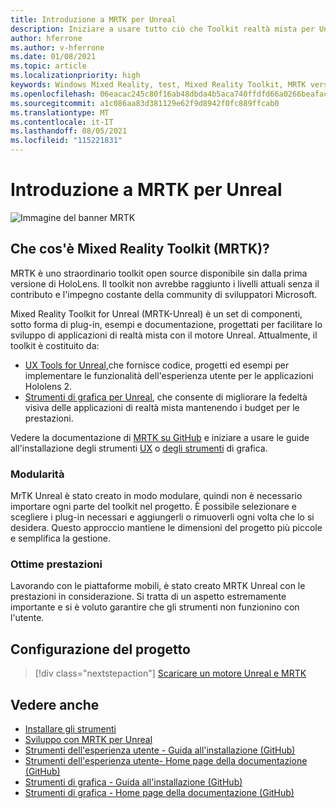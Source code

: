 ```yaml
---
title: Introduzione a MRTK per Unreal
description: Iniziare a usare tutto ciò che Toolkit realtà mista per Unreal offre nuovi sviluppatori di realtà mista.
author: hferrone
ms.author: v-hferrone
ms.date: 01/08/2021
ms.topic: article
ms.localizationpriority: high
keywords: Windows Mixed Reality, test, Mixed Reality Toolkit, MRTK versione 2, MRTK, strumenti, SDK, HoloLens, HoloLens 2, visore VR realtà mista, visore VR di windows mixed reality, visore per realtà virtuale, multipiattaforma
ms.openlocfilehash: 06eacac245c80f16ab48dbda4b5aca740ffdfd66a0266beafac5e46b39a9d109
ms.sourcegitcommit: a1c086aa83d381129e62f9d8942f0fc889ffcab0
ms.translationtype: MT
ms.contentlocale: it-IT
ms.lasthandoff: 08/05/2021
ms.locfileid: "115221831"
---
```

# <a name="introducing-mrtk-for-unreal"></a>Introduzione a MRTK per Unreal

![Immagine del banner MRTK](../../design/images/MRTK_UX_Hero.png)

## <a name="what-is-mixed-reality-toolkit-mrtk"></a>Che cos'è Mixed Reality Toolkit (MRTK)?

MRTK è uno straordinario toolkit open source disponibile sin dalla prima versione di HoloLens. Il toolkit non avrebbe raggiunto i livelli attuali senza il contributo e l'impegno costante della community di sviluppatori Microsoft. 

Mixed Reality Toolkit for Unreal (MRTK-Unreal) è un set di componenti, sotto forma di plug-in, esempi e documentazione, progettati per facilitare lo sviluppo di applicazioni di realtà mista con il motore Unreal. Attualmente, il toolkit è costituito da:
* [UX Tools for Unreal,](https://github.com/microsoft/MixedReality-UXTools-Unreal)che fornisce codice, progetti ed esempi per implementare le funzionalità dell'esperienza utente per le applicazioni Hololens 2.
* [Strumenti di grafica per Unreal](https://github.com/microsoft/MixedReality-GraphicsTools-Unreal), che consente di migliorare la fedeltà visiva delle applicazioni di realtà mista mantenendo i budget per le prestazioni.

Vedere la documentazione di [MRTK su GitHub](https://microsoft.github.io/MixedReality-UXTools-Unreal/README.html) e iniziare a usare le guide all'installazione degli strumenti [UX](https://microsoft.github.io/MixedReality-UXTools-Unreal/Docs/Installation.html) o [degli strumenti](https://github.com/microsoft/MixedReality-GraphicsTools-Unreal/blob/main/Docs/Installation.md) di grafica.

### <a name="modular"></a>Modularità

MrTK Unreal è stato creato in modo modulare, quindi non è necessario importare ogni parte del toolkit nel progetto. È possibile selezionare e scegliere i plug-in necessari e aggiungerli o rimuoverli ogni volta che lo si desidera. Questo approccio mantiene le dimensioni del progetto più piccole e semplifica la gestione.  

### <a name="performant"></a>Ottime prestazioni

Lavorando con le piattaforme mobili, è stato creato MRTK Unreal con le prestazioni in considerazione. Si tratta di un aspetto estremamente importante e si è voluto garantire che gli strumenti non funzionino con l'utente.

## <a name="project-setup"></a>Configurazione del progetto

> [!div class="nextstepaction"]
> [Scaricare un motore Unreal e MRTK](unreal-project-setup.md)

## <a name="see-also"></a>Vedere anche

* [Installare gli strumenti](../install-the-tools.md)
* [Sviluppo con MRTK per Unreal](unreal-development-overview.md)
* [Strumenti dell'esperienza utente - Guida all'installazione (GitHub)](https://microsoft.github.io/MixedReality-UXTools-Unreal/Docs/Installation.html)
* [Strumenti dell'esperienza utente- Home page della documentazione (GitHub)](https://microsoft.github.io/MixedReality-UXTools-Unreal/README.html)
* [Strumenti di grafica - Guida all'installazione (GitHub)](https://github.com/microsoft/MixedReality-GraphicsTools-Unreal/blob/main/Docs/Installation.md)
* [Strumenti di grafica - Home page della documentazione (GitHub)](https://github.com/microsoft/MixedReality-GraphicsTools-Unreal/)